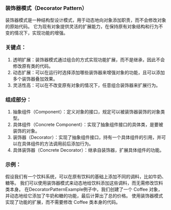 ### 装饰器模式（Decorator Pattern）
装饰器模式是一种结构型设计模式，用于动态地向对象添加职责，而不会修改对象的原始代码。
它为现有对象提供灵活的扩展能力，在保持原有对象结构和行为不变的情况下，实现功能的增强。

### 关键点：
1. 透明扩展：装饰器模式通过组合的方式实现功能扩展，而不是继承，因此不会修改原有类的代码。
2. 动态扩展：可以在运行时选择添加哪些装饰器来增强对象的功能，且可以添加多个装饰器叠加效果。
3. 灵活性高：可以在不改变原有对象的情况下，任意组合装饰器来扩展行为。
### 组成部分：
1. 抽象组件（Component）：定义对象的接口，规定可以被装饰器装饰的对象类型。
2. 具体组件（Concrete Component）：实现了抽象组件接口的具体类，是要被装饰的对象。
3. 装饰器（Decorator）：实现了抽象组件接口，持有一个具体组件的引用，并可以在具体组件的方法调用前后添加行为。
4. 具体装饰器（Concrete Decorator）：继承自装饰器，扩展具体组件的功能。
### 示例：
假设我们有一个饮料系统，可以在原有饮料的基础上添加不同的调料，比如牛奶、糖等。
我们可以使用装饰器模式来动态地给饮料添加这些调料，而无需修改饮料类本身。
在DecoratorPatternExample例子中，我们创建了一个 Coffee 对象，并动态地给它添加了牛奶和糖的功能，最后计算出了总的价格。
使用装饰器模式实现了功能的扩展，而不需要修改 Coffee 类本身的代码。